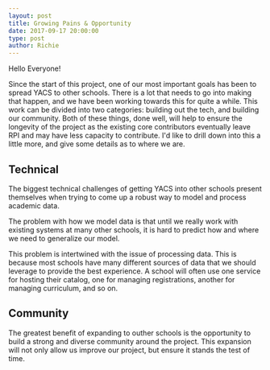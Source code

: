 ```yaml
---
layout: post
title: Growing Pains & Opportunity
date: 2017-09-17 20:00:00
type: post
author: Richie
---
```


Hello Everyone!

Since the start of this project, one of our most important goals has been to spread YACS to other schools. There is a lot that needs to go into making that happen, and we have been working towards this for quite a while. This work can be divided into two categories: building out the tech, and building our community. Both of these things, done well, will help to ensure the longevity of the project as the existing core contributors eventually leave RPI and may have less capacity to contribute. I'd like to drill down into this a little more, and give some details as to where we are.

## Technical
The biggest technical challenges of getting YACS into other schools present themselves when trying to come up a robust way to model and process academic data.

The problem with how we model data is that until we really work with existing systems at many other schools, it is hard to predict how and where we need to generalize our model.

This problem is intertwined with the issue of processing data. This is because most schools have many different sources of data that we should leverage to provide the best experience. A school will often use one service for hosting their catalog, one for managing registrations, another for managing curriculum, and so on.

## Community
The greatest benefit of expanding to outher schools is the opportunity to build a strong and diverse community around the project. This expansion will not only allow us improve our project, but ensure it stands the test of time.


